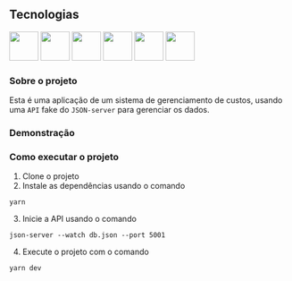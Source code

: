 ## Tecnologias 

<div >
   
<img src="https://www.offidocs.com/images/logohtmlhtml5.jpg" width="52"/>
<img src="https://gremmedia.hu/storage/app/uploads/public/5eb/e9a/f22/5ebe9af2215a9357125656.png" width="52"/>
<img src="https://unity.voximplant.com/70b5435d958e0eedb7901b2f99fb92a0.png" width="52"/>
<img src="https://phyloworks.org/images/gscholar.png" width="52"/>
<img src="https://digipa.tech/wp-content/themes/new-magic-website-theme/img/services/it-consulting/typescript-logo.png" width="52"/>
<img src="https://lens-storage.storage.googleapis.com/png/a81e5e5db95a4ef69460c86a940e3037" width="52"/>

</div>

### Sobre o projeto

Esta é uma aplicação de um sistema de gerenciamento de custos, usando uma `API` fake do `JSON-server` para gerenciar os dados.

### Demonstração


### Como executar o projeto

1. Clone o projeto 
2. Instale as dependências usando o comando 
```shell
yarn 
```
3. Inicie a API usando o comando 
```shell
json-server --watch db.json --port 5001
```

4. Execute o projeto com o comando 
```shell
yarn dev 
```


